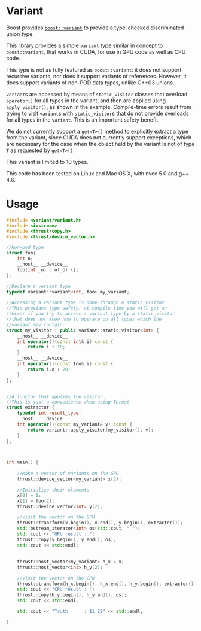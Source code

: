 Variant
===

Boost provides
[`boost::variant`](http://www.boost.org/doc/libs/1_53_0/doc/html/variant.html)
to provide a type-checked discriminated union type.

This library provides a simple `variant` type similar in concept to
`boost::variant`, that works in CUDA, for use in GPU code as well as
CPU code.

This type is not as fully featured as `boost::variant`: it does not
support recursive variants, nor does it support variants of references.
However, it does support variants of non-POD data types, unlike C++03 unions.

`variant`s are accessed by means of `static_visitor` classes that
overload `operator()` for all types in the variant, and then are
applied using `apply_visitor()`, as shown in the example.  Compile-time
errors result from trying to visit `variant`s with `static_visitor`s
that do not provide overloads for all types in the `variant`. This is
an important safety benefit.

We do not currently support a `get<T>()` method to explicitly extract a
type from the variant, since CUDA does not currently support
exceptions, which are necessary for the case when the object held by
the variant is not of type `T` as requested by `get<T>()`.

This variant is limited to 10 types.

This code has been tested on Linux and Mac OS X, with nvcc 5.0 and g++ 4.6.

Usage
===
```c++
#include <variant/variant.h>
#include <iostream>
#include <thrust/copy.h>
#include <thrust/device_vector.h>

//Non-pod type
struct foo{
    int o;
    __host__ __device__
    foo(int _o) : o(_o) {};
};

//Declare a variant type
typedef variant::variant<int, foo> my_variant;

//Accessing a variant type is done through a static_visitor
//This provides type safety: at compile time you will get an
//error if you try to access a variant type by a static_visitor
//that does not know how to operate on all types which the
//variant may contain.
struct my_visitor : public variant::static_visitor<int> {
    __host__ __device__
    int operator()(const int& i) const {
        return i + 10;
    }
    __host__ __device__
    int operator()(const foo& i) const {
        return i.o + 20;
    }
};


//A functor that applies the visitor
//This is just a convenience when using Thrust
struct extractor {
    typedef int result_type;
    __host__ __device__
    int operator()(const my_variant& v) const {
        return variant::apply_visitor(my_visitor(), v);
    }
};



int main() {
    
    //Make a vector of variants on the GPU
    thrust::device_vector<my_variant> x(2);

    //Initialize their elements
    x[0] = 1;
    x[1] = foo(2);
    thrust::device_vector<int> y(2);

    //Visit the vector on the GPU
    thrust::transform(x.begin(), x.end(), y.begin(), extractor());
    std::ostream_iterator<int> os(std::cout, " ");
    std::cout << "GPU result : ";
    thrust::copy(y.begin(), y.end(), os);
    std::cout << std::endl;
   
    
    thrust::host_vector<my_variant> h_x = x;
    thrust::host_vector<int> h_y(2);

    //Visit the vector on the CPU
    thrust::transform(h_x.begin(), h_x.end(), h_y.begin(), extractor());
    std::cout << "CPU result : ";
    thrust::copy(h_y.begin(), h_y.end(), os);
    std::cout << std::endl;

    std::cout << "Truth      : 11 22" << std::endl;
    
}
```
